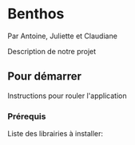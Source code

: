 # Benthos
Par Antoine, Juliette et Claudiane

Description de notre projet

## Pour démarrer

Instructions pour rouler l'application

### Prérequis

Liste des librairies à installer:

